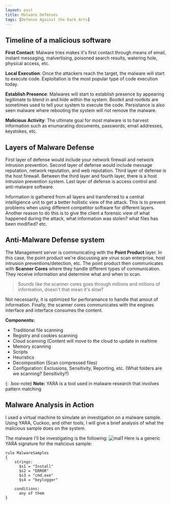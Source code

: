 ```yaml
---
layout: post
title: Malware Defenses
tags: [Defense Against the Dark Arts]
---
```


## Timeline of a malicious software
**First Contact**: Malware tries makes it's first contact through means of email, instant messaging, malvertising, poisoned search results, watering hole, physical access, etc. 

**Local Execution**: Once the attackers reach the target, the malware will start to execute code. Exploitation is the most popular type of code execution today.

**Establish Presence**: Malwares will start to establish presence by appearing legitimate to blend in and hide within the system. Bootkit and rootkits are sometimes used to tell your system to execute the code. Persistance is also seen malware where rebooting the system will not remove the malware. 

**Malicious Activity**: The ultimate goal for most malware is to harvest information such as enumarating documents, passwords, email addresses, keystokes, etc.

## Layers of Malware Defense
First layer of defense would include your network firewall and network intrusion prevention. 
Second layer of defense would include message reputation, network reputation, and web reputation.
Third layer of defense is the host firewall.
Between the third layer and fourth layer, there is a host intrusion prevention system.
Last layer of defense is access control and anti-malware software.

Information is gathered from all layers and transferred to a central intelligience unit to get a better hollistic view of the attack. This is to prevent problems when using different competitor software for different layers. Another reason to do this is to give the client a forensic view of what happened during the attack, what information was stolen? what files has been modified? etc.

## Anti-Malware Defense system
The Management server is communicating with the **Point Product** layer. In this case, the point product we're discussing are virus scan enterprise, host intrusion preventions/detection, etc. The point product then communicates with **Scanner Cores** where they handle different types of communication. They receive information and determine what and when to scan. 

> Sounds like the scanner cores goes through millions and millions of information, doesn't that mean it's slow? 

Not necessarily, it is optimized for perforamance to handle that amout of information. Finally, the scanner cores communicates with the engines interface and interface consumes the content. 

**Components:**
- Traditional file scanning
- Registry and cookies scanning
- Cloud scanning (Content will move to the cloud to update in realtime
- Memory scanning
- Scripts
- Heuristics
- Decomposition (Scan compressed files)
- Configuration: Exclusions, Sensitivity, Reporting, etc. (What folders are we scanning? Sensitivity?)

{: .box-note}
**Note:** YARA is a tool used in malware research that involves pattern matching

## Malware Analysis in Action
I used a virtual machine to simulate an investigation on a malware sample. Using YARA, Cuckoo, and other tools, I will give a brief analysis of what the malicious sample does on the system.

The malware I'll be investigating is the following:
![mal1](https://cdn.pbrd.co/images/HYC2VRU.png)
Here is a generic YARA signature for the malicious sample:
```
rule MalwareSamples
{
    strings:
      $s1 = "Install"
      $s2 = "ERROR"
      $s3 = "cmd.exe"
      $s4 = "keylogger"
      
    conditions:
      any of them
}
```
